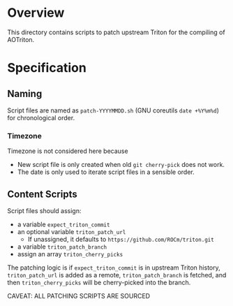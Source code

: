 # Overview

This directory contains scripts to patch upstream Triton for the compiling of
AOTriton.

# Specification

## Naming

Script files are named as `patch-YYYYMMDD.sh` (GNU coreutils `date +%Y%m%d`) for chronological order.

### Timezone

Timezone is not considered here because

* New script file is only created when old `git cherry-pick` does not work.
* The date is only used to iterate script files in a sensible order.

## Content Scripts

Script files should assign:

* a variable `expect_triton_commit`
* an optional variable `triton_patch_url`
  - If unassigned, it defaults to `https://github.com/ROCm/triton.git`
* a variable `triton_patch_branch`
* assign an array `triton_cherry_picks`

The patching logic is if `expect_triton_commit` is in upstream Triton history,
`triton_patch_url` is added as a remote, `triton_patch_branch` is fetched, and
then `triton_cherry_picks` will be cherry-picked into the branch.

CAVEAT: ALL PATCHING SCRIPTS ARE SOURCED
